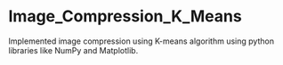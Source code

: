 # Image_Compression_K_Means
Implemented image compression using K-means algorithm using python libraries like NumPy and Matplotlib.
